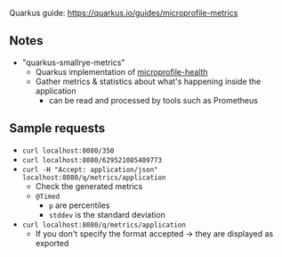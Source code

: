 Quarkus guide: https://quarkus.io/guides/microprofile-metrics

## Notes
* "quarkus-smallrye-metrics"
    * Quarkus implementation of [microprofile-health](https://github.com/eclipse/microprofile-metrics)
    * Gather metrics & statistics about what's happening inside the application
      * can be read and processed by tools such as Prometheus
## Sample requests
* `curl localhost:8080/350`
* `curl localhost:8080/629521085409773`
* `curl -H "Accept: application/json" localhost:8080/q/metrics/application`
  * Check the generated metrics
  * `@Timed`
    * `p` are percentiles
    * `stddev` is the standard deviation
* `curl localhost:8080/q/metrics/application`
  * If you don't specify the format accepted -> they are displayed as exported